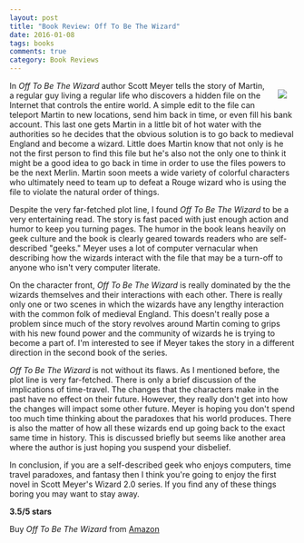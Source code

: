 ```yaml
---
layout: post
title: "Book Review: Off To Be The Wizard"
date: 2016-01-08
tags: books
comments: true
category: Book Reviews
---
```


<img src="../images/off-to-be-the-wizard.jpg" style="float:right; margin:15px;"/>In *Off To Be The Wizard* author Scott Meyer tells the story of Martin, a regular guy living a regular life who discovers a hidden file on the Internet that controls the entire world. A simple edit to the file can teleport Martin to new locations, send him back in time, or even fill his bank account. This last one gets Martin in a little bit of hot water with the authorities so he decides that the obvious solution is to go back to medieval England and become a wizard. Little does Martin know that not only is he not the first person to find this file but he's also not the only one to think it might be a good idea to go back in time in order to use the files powers to be the next Merlin. Martin soon meets a wide variety of colorful characters who ultimately need to team up to defeat a Rouge wizard who is using the file to violate the natural order of things. 

Despite the very far-fetched plot line, I found *Off To Be The Wizard* to be a very entertaining read.  The story is fast paced with just enough action and humor to keep you turning pages.  The humor in the book leans heavily on geek culture and the book is clearly geared towards readers who are self-described "geeks."  Meyer uses a lot of computer vernacular when describing how the wizards interact with the file that may be a turn-off to anyone who isn't very computer literate. 

On the character front, *Off To Be The Wizard* is really dominated by the the wizards themselves and their interactions with each other.  There is really only one or two scenes in which the wizards have any lengthy interaction with the common folk of medieval England.  This doesn't really pose a problem since much of the story revolves around Martin coming to grips with his new found power and the community of wizards he is trying to become a part of.  I'm interested to see if Meyer takes the story in a different direction in the second book of the series.

*Off To Be The Wizard* is not without its flaws.  As I mentioned before, the plot line is very far-fetched.  There is only a brief discussion of the implications of time-travel. The changes that the characters make in the past have no effect on their future.  However, they really don't get into how the changes will impact some other future.  Meyer is hoping you don't spend too much time thinking about the paradoxes that his world produces.  There is also the matter of how all these wizards end up going back to the exact same time in history.  This is discussed briefly but seems like another area where the author is just hoping you suspend your disbelief.

In conclusion, if you are a self-described geek who enjoys computers, time travel paradoxes, and fantasy then I think you're going to enjoy the first novel in Scott Meyer's Wizard 2.0 series.  If you find any of these things boring you may want to stay away.

**3.5/5 stars**

Buy *Off To Be The Wizard* from [Amazon](http://www.amazon.com/Off-Be-Wizard-Magic-2-0/dp/1491592192)
